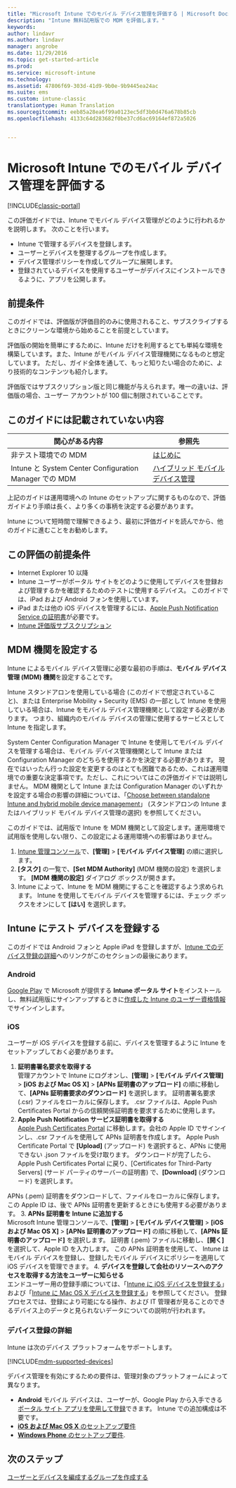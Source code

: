 ```yaml
---
title: "Microsoft Intune でのモバイル デバイス管理を評価する | Microsoft Docs"
description: "Intune 無料試用版での MDM を評価します。"
keywords: 
author: lindavr
ms.author: lindavr
manager: angrobe
ms.date: 11/29/2016
ms.topic: get-started-article
ms.prod: 
ms.service: microsoft-intune
ms.technology: 
ms.assetid: 47806f69-303d-41d9-9b0e-9b9445ea24ac
ms.suite: ems
ms.custom: intune-classic
translationtype: Human Translation
ms.sourcegitcommit: eeb85a28ea6f99a0123ec5df3b0d476a678b85cb
ms.openlocfilehash: 4133c64d283682f0be37cd6ac69164ef872a5026


---
```


# <a name="evaluate-mobile-device-management-in-microsoft-intune"></a>Microsoft Intune でのモバイル デバイス管理を評価する

[!INCLUDE[classic-portal](../includes/classic-portal.md)]

この評価ガイドでは、Intune でモバイル デバイス管理がどのように行われるかを説明します。 次のことを行います。
- Intune で管理するデバイスを登録します。
- ユーザーとデバイスを整理するグループを作成します。
- デバイス管理ポリシーを作成してグループに展開します。
- 登録されているデバイスを使用するユーザーがデバイスにインストールできるように、アプリを公開します。
<!--- - Monitor the device? View a report of compliant devices?--->
<!--- - Remove the device from management--->

## <a name="assumptions"></a>前提条件
このガイドでは、評価版が評価目的のみに使用されること、サブスクライブするときにクリーンな環境から始めることを前提としています。

評価版の開始を簡単にするために、Intune だけを利用するとても単純な環境を構築しています。また、Intune がモバイル デバイス管理機関になるものと想定しています。 ただし、ガイド全体を通して、もっと知りたい場合のために、より技術的なコンテンツも紹介します。

評価版ではサブスクリプション版と同じ機能が与えられます。唯一の違いは、評価版の場合、ユーザー アカウントが 100 個に制限されていることです。

## <a name="whats-not-covered"></a>このガイドには記載されていない内容
|関心がある内容 |参照先 |
|------------------------|----------|
|非テスト環境での MDM | [はじめに](https://docs.microsoft.com/en-us/intune/get-started/start-with-a-paid-subscription-to-microsoft-intune) |
|Intune と System Center Configuration Manager での MDM | [ハイブリッド モバイル デバイス管理](https://docs.microsoft.com/en-us/sccm/mdm/understand/hybrid-mobile-device-management) |

上記のガイドは運用環境への Intune のセットアップに関するものなので、評価ガイドより手順は長く、より多くの事柄を決定する必要があります。

Intune について短時間で理解できるよう、最初に評価ガイドを読んでから、他のガイドに進むことをお勧めします。

## <a name="prerequisites-for-this-evaluation"></a>この評価の前提条件
- Internet Explorer 10 以降
- Intune ユーザーがポータル サイトをどのように使用してデバイスを登録および管理するかを確認するためのテストに使用するデバイス。 このガイドでは、iPad および Android フォンを使用しています。
- iPad または他の iOS デバイスを管理するには、[Apple Push Notification Service の証明書](https://docs.microsoft.com/intune/deploy-use/set-up-ios-and-mac-management-with-microsoft-intune)が必要です。
- [Intune 評価版サブスクリプション](sign-up-for-30-day-trial-microsoft-intune.md)

## <a name="set-your-mdm-authority"></a>MDM 機関を設定する
Intune によるモバイル デバイス管理に必要な最初の手順は、**モバイル デバイス管理 (MDM) 機関**を設定することです。

Intune スタンドアロンを使用している場合 (このガイドで想定されていること)、または Enterprise Mobility + Security (EMS) の一部として Intune を使用している場合は、Intune をモバイル デバイス管理機関として設定する必要があります。 つまり、組織内のモバイル デバイスの管理に使用するサービスとして Intune を指定します。

System Center Configuration Manager で Intune を使用してモバイル デバイスを管理する場合は、モバイル デバイス管理機関として Intune または Configuration Manager のどちらを使用するかを決定する必要があります。 現在ではいったん行った設定を変更するのはとても困難であるため、これは運用環境での重要な決定事項です。ただし、これについてはこの評価ガイドでは説明しません。 MDM 機関として Intune または Configuration Manager のいずれかを設定する場合の影響の詳細については、「[Choose between standalone Intune and hybrid mobile device management](https://docs.microsoft.com/en-us/sccm/mdm/understand/choose-between-standalone-intune-and-hybrid-mobile-device-management)」 (スタンドアロンの Intune またはハイブリッド モバイル デバイス管理の選択) を参照してください。

このガイドでは、試用版で Intune を MDM 機関として設定します。運用環境で試用版を使用しない限り、この設定による運用環境への影響はありません。

1. [Intune 管理コンソール](https://manage.microsoft.com/)で、**[管理]** &gt; **[モバイル デバイス管理]** の順に選択します。
2. **[タスク]** の一覧で、**[Set MDM Authority]** (MDM 機関の設定) を選択します。 **[MDM 機関の設定]** ダイアログ ボックスが開きます。 <!---screen shot--->
3. Intune によって、Intune を MDM 機関にすることを確認するよう求められます。 Intune を使用してモバイル デバイスを管理するには、チェック ボックスをオンにして **[はい]** を選択します。

## <a name="enroll-your-test-devices-into-intune"></a>Intune にテスト デバイスを登録する

このガイドでは Android フォンと Apple iPad を登録しますが、[Intune でのデバイス登録の詳細](#Learn-more-about-device-enrollment)へのリンクがこのセクションの最後にあります。
### <a name="android"></a>Android
[Google Play](http://go.microsoft.com/fwlink/p/?LinkId=386612) で Microsoft が提供する **Intune ポータル サイト**をインストールし、無料試用版にサインアップするときに[作成した Intune のユーザー資格情報](sign-up-for-30-day-trial-microsoft-intune.md#add-users)でサインインします。

### <a name="ios"></a>iOS
ユーザーが iOS デバイスを登録する前に、デバイスを管理するように Intune をセットアップしておく必要があります。

1. **証明書署名要求を取得する**<br/>
管理アカウントで Intune にログオンし、**[管理]** > **[モバイル デバイス管理]** > **[iOS および Mac OS X]** > **[APNs 証明書のアップロード]** の順に移動して、**[APNs 証明書要求のダウンロード]** を選択します。 証明書署名要求 (.csr) ファイルをローカルに保存します。 .csr ファイルは、Apple Push Certificates Portal からの信頼関係証明書を要求するために使用します。 <!--- screen shot--->
2.    **Apple Push Notification サービス証明書を取得する**<BR/>
[Apple Push Certificates Portal](https://idmsa.apple.com/IDMSWebAuth/login?appIdKey=3fbfc9ad8dfedeb78be1d37f6458e72adc3160d1ad5b323a9e5c5eb2f8e7e3e2&rv=2) に移動します。会社の Apple ID でサインインし、.csr ファイルを使用して APNs 証明書を作成します。 Apple Push Certificate Portal で **[Upload]** (アップロード) を選択すると、APNs に使用できない .json ファイルを受け取ります。 ダウンロードが完了したら、Apple Push Certificates Portal に戻り、[Certificates for Third-Party Servers] (サード パーティのサーバーの証明書) で、**[Download]** (ダウンロード) を選択します。

 APNs (.pem) 証明書をダウンロードして、ファイルをローカルに保存します。 この Apple ID は、後で APNs 証明書を更新するときにも使用する必要があります。
3.    **APNs 証明書を Intune に追加する**<BR/>
Microsoft Intune 管理コンソールで、**[管理]** > **[モバイル デバイス管理]** > **[iOS および Mac OS X]** > **[APNs 証明書のアップロード]** の順に移動して、**[APNs 証明書のアップロード]** を選択します。 証明書 (.pem) ファイルに移動し、**[開く]** を選択して、Apple ID を入力します。 この APNs 証明書を使用して、 Intune はモバイル デバイスを登録し、登録したモバイル デバイスにポリシーを適用して iOS デバイスを管理できます。
4.    **デバイスを登録して会社のリソースへのアクセスを取得する方法をユーザーに知らせる**<br/>
エンドユーザー用の登録手順については、「[Intune に iOS デバイスを登録する](https://docs.microsoft.com/en-us/Intune/enduser/enroll-your-device-in-intune-ios)」および「[Intune に Mac OS X デバイスを登録する](https://docs.microsoft.com/en-us/Intune/enduser/enroll-your-device-in-intune-mac-os-x)」を参照してください。 登録プロセスでは、登録により可能になる操作、および IT 管理者が見ることのできるデバイス上のデータと見られないデータについての説明が行われます。


### <a name="learn-more-about-device-enrollment"></a>デバイス登録の詳細

Intune は次のデバイス プラットフォームをサポートします。

[!INCLUDE[mdm-supported-devices](../includes/mdm-supported-devices.md)]

デバイス管理を有効にするための要件は、管理対象のプラットフォームによって異なります。
- **Android** モバイル デバイスは、ユーザーが、Google Play から入手できる[ポータル サイト アプリを使用して登録](/intune/deploy-use/set-up-android-management-with-microsoft-intune)できます。 Intune での追加構成は不要です。
- [**iOS および Mac OS X** のセットアップ要件](/intune/deploy-use/set-up-ios-and-mac-management-with-microsoft-intune)
- [**Windows Phone** のセットアップ要件](/intune/deploy-use/set-up-windows-phone-management-with-microsoft-intune).

<!--- ## Verify enrollment--->
<!--- START HERE

### iOS and Mac OS X
Install the **Microsoft Intune Company Portal** app from Microsoft Corporation available in the App Store and sign in with Intune user credentials added above. View **Enrolled devices** to add your device.



### Windows Phone 8.1
Users install the **Company Portal** app from Microsoft Corporation, available in the Windows Phone store, and sign in with the Intune user credentials added above.  View **Enrolled devices** to add your device.

## Install the previously deployed app
Open the Company Portal on the mobile device, choose **Apps**, and then install **Microsoft Skype**.--->



## <a name="next-steps"></a>次のステップ
[ユーザーとデバイスを編成するグループを作成する](get-started-with-a-30-day-trial-of-microsoft-intune-step-3.md)



<!--HONumber=Jan17_HO1-->


